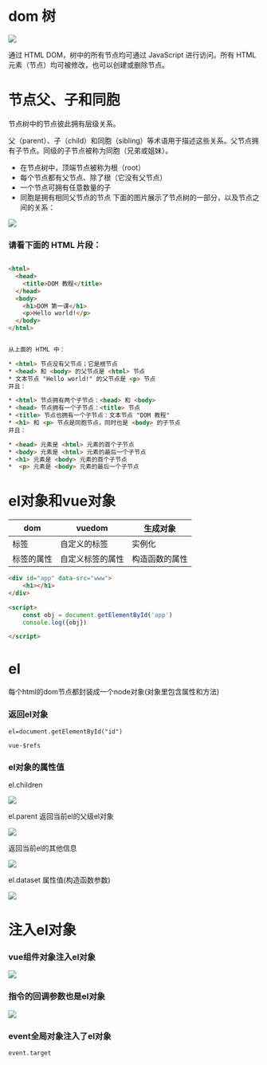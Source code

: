 # dom 树
![](./1.gif)

通过 HTML DOM，树中的所有节点均可通过 JavaScript 进行访问。所有 HTML 元素（节点）均可被修改，也可以创建或删除节点。

# 节点父、子和同胞
节点树中的节点彼此拥有层级关系。

父（parent）、子（child）和同胞（sibling）等术语用于描述这些关系。父节点拥有子节点。同级的子节点被称为同胞（兄弟或姐妹）。

* 在节点树中，顶端节点被称为根（root）
* 每个节点都有父节点、除了根（它没有父节点）
* 一个节点可拥有任意数量的子
*  同胞是拥有相同父节点的节点
下面的图片展示了节点树的一部分，以及节点之间的关系：

![](./5.gif)


### 请看下面的 HTML 片段：

```html

<html>
  <head>
    <title>DOM 教程</title>
  </head>
  <body>
    <h1>DOM 第一课</h1>
    <p>Hello world!</p>
  </body>
</html>


从上面的 HTML 中：

* <html> 节点没有父节点；它是根节点
* <head> 和 <body> 的父节点是 <html> 节点
* 文本节点 "Hello world!" 的父节点是 <p> 节点
并且：

* <html> 节点拥有两个子节点：<head> 和 <body>
* <head> 节点拥有一个子节点：<title> 节点
* <title> 节点也拥有一个子节点：文本节点 "DOM 教程"
* <h1> 和 <p> 节点是同胞节点，同时也是 <body> 的子节点
并且：

* <head> 元素是 <html> 元素的首个子节点
* <body> 元素是 <html> 元素的最后一个子节点
* <h1> 元素是 <body> 元素的首个子节点
*  <p> 元素是 <body> 元素的最后一个子节点

```

# el对象和vue对象

dom    |vuedom   |  生成对象  
--------|-----------|---------
标签   |自定义的标签|实例化 
标签的属性 |自定义标签的属性|构造函数的属性   

```html
<div id="app" data-src="www">
    <h1></h1>
</div>

<script>
    const obj = document.getElementById('app')
    console.log({obj})

</script>

```


# el

 每个html的dom节点都封装成一个node对象(对象里包含属性和方法)



### 返回el对象

```
el=document.getElementById("id")

vue-$refs
```
### el对象的属性值

 el.children

![](./2.png)

 el.parent 返回当前el的父级el对象 
 
![](./3.png)


 返回当前el的其他信息

![](./4.png)

el.dataset 属性值(构造函数参数)

![](./5.png)


# 注入el对象
### vue组件对象注入el对象

![](./img/2.png)




### 指令的回调参数也是el对象

![](./img/3.png)

### event全局对象注入了el对象

```
event.target

```
